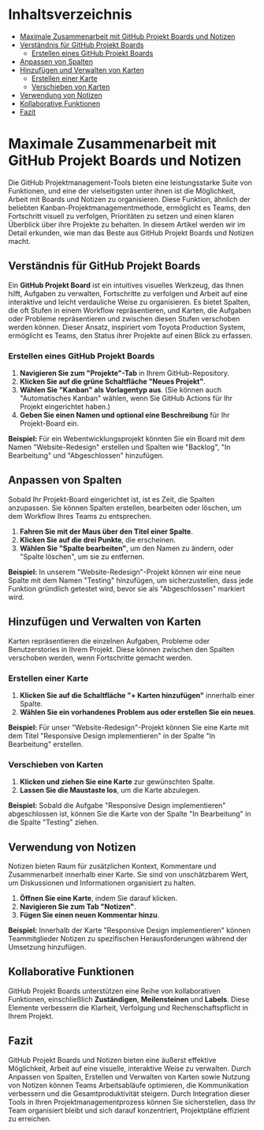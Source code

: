 # Inhaltsverzeichnis
- [Maximale Zusammenarbeit mit GitHub Projekt Boards und Notizen](#maximale-zusammenarbeit-mit-github-projekt-boards-und-notizen)
- [Verständnis für GitHub Projekt Boards](#verständnis-für-github-projekt-boards)
  - [Erstellen eines GitHub Projekt Boards](#erstellen-eines-github-projekt-boards)
- [Anpassen von Spalten](#anpassen-von-spalten)
- [Hinzufügen und Verwalten von Karten](#hinzufügen-und-verwalten-von-karten)
  - [Erstellen einer Karte](#erstellen-einer-karte)
  - [Verschieben von Karten](#verschieben-von-karten)
- [Verwendung von Notizen](#verwendung-von-notizen)
- [Kollaborative Funktionen](#kollaborative-funktionen)
- [Fazit](#fazit)

# Maximale Zusammenarbeit mit GitHub Projekt Boards und Notizen

Die GitHub Projektmanagement-Tools bieten eine leistungsstarke Suite von Funktionen, und eine der vielseitigsten unter ihnen ist die Möglichkeit, Arbeit mit Boards und Notizen zu organisieren. Diese Funktion, ähnlich der beliebten Kanban-Projektmanagementmethode, ermöglicht es Teams, den Fortschritt visuell zu verfolgen, Prioritäten zu setzen und einen klaren Überblick über ihre Projekte zu behalten. In diesem Artikel werden wir im Detail erkunden, wie man das Beste aus GitHub Projekt Boards und Notizen macht.

## Verständnis für GitHub Projekt Boards

Ein **GitHub Projekt Board** ist ein intuitives visuelles Werkzeug, das Ihnen hilft, Aufgaben zu verwalten, Fortschritte zu verfolgen und Arbeit auf eine interaktive und leicht verdauliche Weise zu organisieren. Es bietet Spalten, die oft Stufen in einem Workflow repräsentieren, und Karten, die Aufgaben oder Probleme repräsentieren und zwischen diesen Stufen verschoben werden können. Dieser Ansatz, inspiriert vom Toyota Production System, ermöglicht es Teams, den Status ihrer Projekte auf einen Blick zu erfassen.

### Erstellen eines GitHub Projekt Boards

1. **Navigieren Sie zum "Projekte"-Tab** in Ihrem GitHub-Repository.
2. **Klicken Sie auf die grüne Schaltfläche "Neues Projekt"**.
3. **Wählen Sie "Kanban" als Vorlagentyp aus**. (Sie können auch "Automatisches Kanban" wählen, wenn Sie GitHub Actions für Ihr Projekt eingerichtet haben.)
4. **Geben Sie einen Namen und optional eine Beschreibung** für Ihr Projekt-Board ein.

**Beispiel:**
Für ein Webentwicklungsprojekt könnten Sie ein Board mit dem Namen "Website-Redesign" erstellen und Spalten wie "Backlog", "In Bearbeitung" und "Abgeschlossen" hinzufügen.

## Anpassen von Spalten

Sobald Ihr Projekt-Board eingerichtet ist, ist es Zeit, die Spalten anzupassen. Sie können Spalten erstellen, bearbeiten oder löschen, um dem Workflow Ihres Teams zu entsprechen.

1. **Fahren Sie mit der Maus über den Titel einer Spalte**.
2. **Klicken Sie auf die drei Punkte**, die erscheinen.
3. **Wählen Sie "Spalte bearbeiten"**, um den Namen zu ändern, oder "Spalte löschen", um sie zu entfernen.

**Beispiel:**
In unserem "Website-Redesign"-Projekt können wir eine neue Spalte mit dem Namen "Testing" hinzufügen, um sicherzustellen, dass jede Funktion gründlich getestet wird, bevor sie als "Abgeschlossen" markiert wird.

## Hinzufügen und Verwalten von Karten

Karten repräsentieren die einzelnen Aufgaben, Probleme oder Benutzerstories in Ihrem Projekt. Diese können zwischen den Spalten verschoben werden, wenn Fortschritte gemacht werden.

### Erstellen einer Karte

1. **Klicken Sie auf die Schaltfläche "+ Karten hinzufügen"** innerhalb einer Spalte.
2. **Wählen Sie ein vorhandenes Problem aus oder erstellen Sie ein neues**.

**Beispiel:**
Für unser "Website-Redesign"-Projekt können Sie eine Karte mit dem Titel "Responsive Design implementieren" in der Spalte "In Bearbeitung" erstellen.

### Verschieben von Karten

1. **Klicken und ziehen Sie eine Karte** zur gewünschten Spalte.
2. **Lassen Sie die Maustaste los**, um die Karte abzulegen.

**Beispiel:**
Sobald die Aufgabe "Responsive Design implementieren" abgeschlossen ist, können Sie die Karte von der Spalte "In Bearbeitung" in die Spalte "Testing" ziehen.

## Verwendung von Notizen

Notizen bieten Raum für zusätzlichen Kontext, Kommentare und Zusammenarbeit innerhalb einer Karte. Sie sind von unschätzbarem Wert, um Diskussionen und Informationen organisiert zu halten.

1. **Öffnen Sie eine Karte**, indem Sie darauf klicken.
2. **Navigieren Sie zum Tab "Notizen"**.
3. **Fügen Sie einen neuen Kommentar hinzu**.

**Beispiel:**
Innerhalb der Karte "Responsive Design implementieren" können Teammitglieder Notizen zu spezifischen Herausforderungen während der Umsetzung hinzufügen.

## Kollaborative Funktionen

GitHub Projekt Boards unterstützen eine Reihe von kollaborativen Funktionen, einschließlich **Zuständigen**, **Meilensteinen** und **Labels**. Diese Elemente verbessern die Klarheit, Verfolgung und Rechenschaftspflicht in Ihrem Projekt.

## Fazit

GitHub Projekt Boards und Notizen bieten eine äußerst effektive Möglichkeit, Arbeit auf eine visuelle, interaktive Weise zu verwalten. Durch Anpassen von Spalten, Erstellen und Verwalten von Karten sowie Nutzung von Notizen können Teams Arbeitsabläufe optimieren, die Kommunikation verbessern und die Gesamtproduktivität steigern. Durch Integration dieser Tools in Ihren Projektmanagementprozess können Sie sicherstellen, dass Ihr Team organisiert bleibt und sich darauf konzentriert, Projektpläne effizient zu erreichen.
